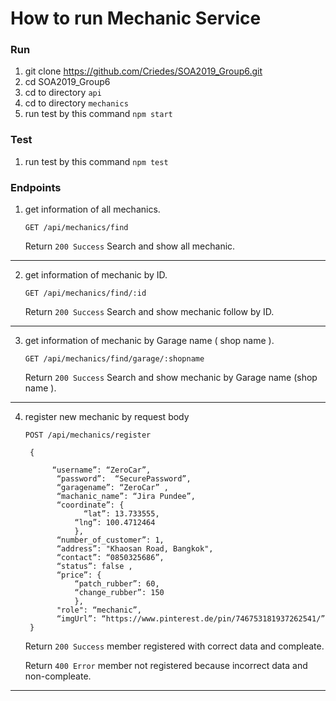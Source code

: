 # How to run Mechanic Service
### Run
1.  git clone https://github.com/Criedes/SOA2019_Group6.git
2.	cd SOA2019_Group6
3.	cd to directory ```api```
4.	cd to directory ```mechanics```
5.	run test by this command ```npm start	```

### Test
1.	run test by this command ```npm test```

### Endpoints
1. get information of all mechanics.

    ```GET /api/mechanics/find```

      Return ```200 Success``` Search and show all mechanic.
      
***
      
2. get information of mechanic by ID.

    ```GET /api/mechanics/find/:id```
    
      Return ```200 Success``` Search and show mechanic follow by ID. 
      
***

3. get information of mechanic by Garage name ( shop name ).

    ```GET /api/mechanics/find/garage/:shopname``` 
    
      Return ```200 Success``` Search and show mechanic by Garage name (shop name ).

***
  
4. register new mechanic by request body


    ```POST /api/mechanics/register```
  
        {
  
             “username”: “ZeroCar”,
              “password”:  “SecurePassword”,
              “garagename”: “ZeroCar” ,
              “machanic_name”: “Jira Pundee”,
              “coordinate”: {
 	                “lat”: 13.733555,
       	          “lng”: 100.4712464
                  },
              “number_of_customer”: 1,
              “address”: "Khaosan Road, Bangkok",
              “contact”: “0850325686”,
              “status”: false ,
              “price”: {
                  “patch_rubber”: 60,
                  “change_rubber”: 150
                  },
              "role": “mechanic”,
              “imgUrl”: “https://www.pinterest.de/pin/746753181937262541/”
        }
        
        
     Return ```200 Success```  member registered with correct data and compleate.
     
 	 Return ```400 Error``` member not registered because incorrect data and non-compleate.
***






